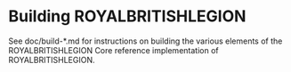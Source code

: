 Building ROYALBRITISHLEGION
=============

See doc/build-*.md for instructions on building the various
elements of the ROYALBRITISHLEGION Core reference implementation of ROYALBRITISHLEGION.
